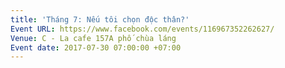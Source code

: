 ```yaml
---
title: 'Tháng 7: Nếu tôi chọn độc thân?'
Event URL: https://www.facebook.com/events/116967352262627/
Venue: C - La cafe 157A phố chùa láng
Event date: 2017-07-30 07:00:00 +07:00
---
```


